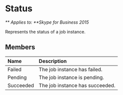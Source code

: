 
# Status


_** Applies to: **Skype for Business 2015_

Represents the status of a job instance.

## Members



| <strong>Name</strong> | <strong>Description</strong>    |
|:----------------------|:--------------------------------|
| Failed                | The job instance has failed.    |
| Pending               | The job instance is pending.    |
| Succeeded             | The job instance has succeeded. |

